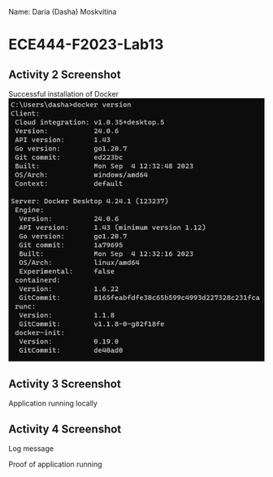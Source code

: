 Name: Daria (Dasha) Moskvitina  

# ECE444-F2023-Lab13
## Activity 2 Screenshot
Successful installation of Docker
![first screenshot](/Screenshots/Lab3_Activity_2.png)  

## Activity 3 Screenshot
Application running locally

## Activity 4 Screenshot
Log message

Proof of application running
